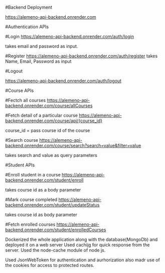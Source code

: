 #Backend Deployment

https://alemeno-api-backend.onrender.com

#Authentication APIs

#Login
https://alemeno-api-backend.onrender.com/auth/login

takes email and password as input.

#Register
https://alemeno-api-backend.onrender.com/auth/register
takes Name, Email, Password as input

#Logout

https://alemeno-api-backend.onrender.com/auth/logout

#Course APIs

#Fectch all courses
https://alemeno-api-backend.onrender.com/course/allCourses

#Fetch detail of a particular course
https://alemeno-api-backend.onrender.com/course/api/{course_id}

course_id = pass course id of the course

#Search course
https://alemeno-api-backend.onrender.com/course/search?search=value&filter=value

takes search and value as query parameters

#Student APIs

#Enroll student in a course
https://alemeno-api-backend.onrender.com/student/enroll

takes course id as a body parameter

#Mark course completed
https://alemeno-api-backend.onrender.com/student/updateStatus

takes course id as body parameter

#Fetch enrolled courses
https://alemeno-api-backend.onrender.com/student/enrolledCourses


Dockerized the whole application along with the database(MongoDb) and deployed it on a web server
Used cachijg for quick response from the server. Used the node-cache module of node js.

Used JsonWebToken for authentication and aurhorization also madr use of the cookies for access to protected routes.



